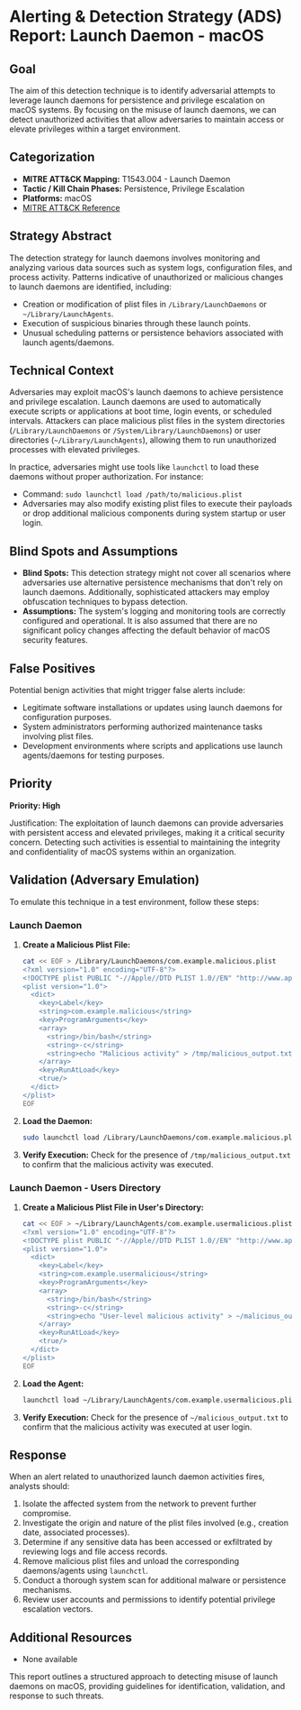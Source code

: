 # Alerting & Detection Strategy (ADS) Report: Launch Daemon - macOS

## Goal
The aim of this detection technique is to identify adversarial attempts to leverage launch daemons for persistence and privilege escalation on macOS systems. By focusing on the misuse of launch daemons, we can detect unauthorized activities that allow adversaries to maintain access or elevate privileges within a target environment.

## Categorization
- **MITRE ATT&CK Mapping:** T1543.004 - Launch Daemon
- **Tactic / Kill Chain Phases:** Persistence, Privilege Escalation
- **Platforms:** macOS
- [MITRE ATT&CK Reference](https://attack.mitre.org/techniques/T1543/004)

## Strategy Abstract
The detection strategy for launch daemons involves monitoring and analyzing various data sources such as system logs, configuration files, and process activity. Patterns indicative of unauthorized or malicious changes to launch daemons are identified, including:
- Creation or modification of plist files in `/Library/LaunchDaemons` or `~/Library/LaunchAgents`.
- Execution of suspicious binaries through these launch points.
- Unusual scheduling patterns or persistence behaviors associated with launch agents/daemons.

## Technical Context
Adversaries may exploit macOS's launch daemons to achieve persistence and privilege escalation. Launch daemons are used to automatically execute scripts or applications at boot time, login events, or scheduled intervals. Attackers can place malicious plist files in the system directories (`/Library/LaunchDaemons` or `/System/Library/LaunchDaemons`) or user directories (`~/Library/LaunchAgents`), allowing them to run unauthorized processes with elevated privileges.

In practice, adversaries might use tools like `launchctl` to load these daemons without proper authorization. For instance:
- Command: `sudo launchctl load /path/to/malicious.plist`
- Adversaries may also modify existing plist files to execute their payloads or drop additional malicious components during system startup or user login.

## Blind Spots and Assumptions
- **Blind Spots:** This detection strategy might not cover all scenarios where adversaries use alternative persistence mechanisms that don't rely on launch daemons. Additionally, sophisticated attackers may employ obfuscation techniques to bypass detection.
- **Assumptions:** The system's logging and monitoring tools are correctly configured and operational. It is also assumed that there are no significant policy changes affecting the default behavior of macOS security features.

## False Positives
Potential benign activities that might trigger false alerts include:
- Legitimate software installations or updates using launch daemons for configuration purposes.
- System administrators performing authorized maintenance tasks involving plist files.
- Development environments where scripts and applications use launch agents/daemons for testing purposes.

## Priority
**Priority: High**

Justification: The exploitation of launch daemons can provide adversaries with persistent access and elevated privileges, making it a critical security concern. Detecting such activities is essential to maintaining the integrity and confidentiality of macOS systems within an organization.

## Validation (Adversary Emulation)
To emulate this technique in a test environment, follow these steps:

### Launch Daemon
1. **Create a Malicious Plist File:**
   ```bash
   cat << EOF > /Library/LaunchDaemons/com.example.malicious.plist
   <?xml version="1.0" encoding="UTF-8"?>
   <!DOCTYPE plist PUBLIC "-//Apple//DTD PLIST 1.0//EN" "http://www.apple.com/DTDs/PropertyList-1.0.dtd">
   <plist version="1.0">
     <dict>
       <key>Label</key>
       <string>com.example.malicious</string>
       <key>ProgramArguments</key>
       <array>
         <string>/bin/bash</string>
         <string>-c</string>
         <string>echo "Malicious activity" > /tmp/malicious_output.txt</string>
       </array>
       <key>RunAtLoad</key>
       <true/>
     </dict>
   </plist>
   EOF
   ```

2. **Load the Daemon:**
   ```bash
   sudo launchctl load /Library/LaunchDaemons/com.example.malicious.plist
   ```

3. **Verify Execution:**
   Check for the presence of `/tmp/malicious_output.txt` to confirm that the malicious activity was executed.

### Launch Daemon - Users Directory
1. **Create a Malicious Plist File in User's Directory:**
   ```bash
   cat << EOF > ~/Library/LaunchAgents/com.example.usermalicious.plist
   <?xml version="1.0" encoding="UTF-8"?>
   <!DOCTYPE plist PUBLIC "-//Apple//DTD PLIST 1.0//EN" "http://www.apple.com/DTDs/PropertyList-1.0.dtd">
   <plist version="1.0">
     <dict>
       <key>Label</key>
       <string>com.example.usermalicious</string>
       <key>ProgramArguments</key>
       <array>
         <string>/bin/bash</string>
         <string>-c</string>
         <string>echo "User-level malicious activity" > ~/malicious_output.txt</string>
       </array>
       <key>RunAtLoad</key>
       <true/>
     </dict>
   </plist>
   EOF
   ```

2. **Load the Agent:**
   ```bash
   launchctl load ~/Library/LaunchAgents/com.example.usermalicious.plist
   ```

3. **Verify Execution:**
   Check for the presence of `~/malicious_output.txt` to confirm that the malicious activity was executed at user login.

## Response
When an alert related to unauthorized launch daemon activities fires, analysts should:
1. Isolate the affected system from the network to prevent further compromise.
2. Investigate the origin and nature of the plist files involved (e.g., creation date, associated processes).
3. Determine if any sensitive data has been accessed or exfiltrated by reviewing logs and file access records.
4. Remove malicious plist files and unload the corresponding daemons/agents using `launchctl`.
5. Conduct a thorough system scan for additional malware or persistence mechanisms.
6. Review user accounts and permissions to identify potential privilege escalation vectors.

## Additional Resources
- None available

This report outlines a structured approach to detecting misuse of launch daemons on macOS, providing guidelines for identification, validation, and response to such threats.
